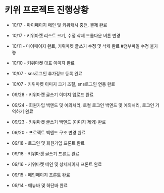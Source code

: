 # 키위 프로젝트 진행상황

- 10/17 - 마이페이지 메인 및 키위캐시 충전, 결제 완료

- 10/17 - 키위마켓 리스트 크기, 수정 삭제 드롭다운 버튼 변경

- 10/11 - 마이페이지 완료, 키위마켓 글쓰기 수정 및 삭제 완료 #첨부파일 수정 불가능

- 10/10 - 키위마켓 대표 이미지 완료

- 10/07 - sns로그인 추가정보 등록 완료

- 10/07 - 키위마켓 이미지 크기 조절, sns로그인 연동 완료 

- 09/28 - 키위마켓 글쓰기 이미지 업로드 완료

- 09/24 - 회원가입 백엔드 및 예외처리, 로컬 로그인 백엔드 및 예외처리, 로그인 기억하기 완료 

- 09/23 - 키위마켓 글쓰기 백엔드 (이미지 제외) 완료

- 09/20 - 프로젝트 백엔드 구조 변경 완료 

- 09/18 - 로그인 및 회원가입 프론트 완료

- 09/18 - 키위마켓 글쓰기 프론트 완료

- 09/16 - 키위마켓 메인 및 상세페이지 프론트 완료

- 09/15 - 메인페이지 프론트 완료

- 09/14 - 메뉴바 및 하단바 완료
